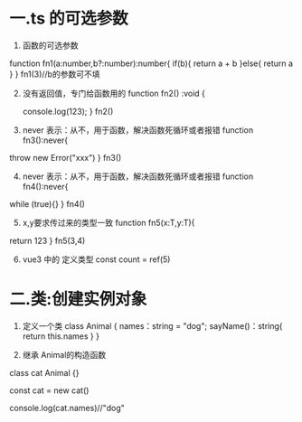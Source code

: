 # 一.ts 的可选参数

1. 函数的可选参数
<!-- 必选参数必须放在可选参数的前面 -->
function fn1(a:number,b?:number):number{
                    <!-- b?:可选参数 -->
    if(b){
      return a + b
    }else{
      return a
    }
}
fn1(3)//b的参数可不填

2. 没有返回值，专门给函数用的
function fn2() :void {
    <!--void  没有返回值，专门给函数用的-->
    console.log(123); 
}
fn2()

3. never 表示：从不，用于函数，解决函数死循环或者报错
function fn3():never{
    <!--never 表示：从不，用于函数，解决报错-->
  throw new Error("xxx")
}
fn3()

4. never 表示：从不，用于函数，解决函数死循环或者报错
function fn4():never{
    <!--never 表示：从不，用于函数，解决死循环-->
  while (true){}
}
fn4()

5. x,y要求传过来的类型一致
function fn5<T>(x:T,y:T){
    <!-- T代表 number 的类型 -->
  return 123
}
fn5<number>(3,4)

6. vue3 中的 定义类型
const count = ref<number>(5)



# 二.类:创建实例对象

1. 定义一个类
class Animal {
    names：string = "dog";
    sayName()：string{
        return this.names
    }
}

2. 继承 Animal的构造函数

class cat Animal {}

const cat = new cat()

console.log(cat.names)//"dog"




